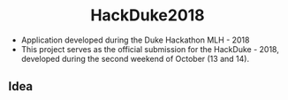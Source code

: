 # <center>HackDuke2018</center>
* Application developed during the Duke Hackathon MLH - 2018
* This project serves as the official submission for the HackDuke - 2018, developed during the second weekend of October (13 and 14).

## Idea
